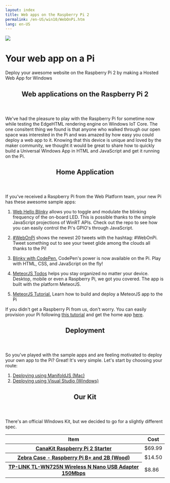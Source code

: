```yaml
---
layout: index
title: Web apps on the Raspberry Pi 2
permalink: /en-US/win10/WebOnPi.htm
lang: en-US
---
```


<div class="jumbotron jumbotron-centered webapp-accent">
    <div class="container relative">
        <div class="row">
            <div class="col-md-4 col-lg-4"></div>
            <div class="centered-content">
                <div class="image-container inline-block">
                    <img class="img-responsive" src="{{site.baseurl}}/images/WebOnPi/rpi2.png" />
                </div>
                <div class="jumbotron-content inline-block win-color-fg-primary color-alt">
                    <h1 class="jumbotron-header header-large">Your web app on a Pi</h1>
                    <p class="jumbotron-subheader">Deploy your awesome website on the Raspberry Pi 2 by making a Hosted Web App for Windows</p>
                </div>
            </div>
        </div>
    </div>
</div>
<div class="container">
    <div class="row">
    	<div class="col-md-4 col-lg-4"></div>
        <div class="col-md-16 col-lg-16">
            <section class="section">
                <header class="section-header">
                    <h1>Web applications on the Raspberry Pi 2</h1>
                </header>
                <div class="section-body">
                    <p>We've had the pleasure to play with the Raspberry Pi for sometime now while testing the EdgeHTML rendering engine on Windows IoT Core. The one consitent thing we found is that anyone who walked through our open space was interested in the Pi and was amazed by how easy you could deploy a web app to it. Knowing that this device is unique and loved by the maker community, we thought it would be great to share how to quickly build a Universal Windows App in HTML and JavaScript and get it running on the Pi.</p>
                </div>
            </section>
        </div>
    </div>
    <div class="row">
        <div class="col-md-4 col-lg-4"></div>
        <div class="col-md-16 col-lg-16">
            <section class="section">
                <header class="section-header">
                    <h2>Home Application</h2>
                </header>
                <div class="section-body">
                    <p>If you've received a Raspberry Pi from the Web Platform team, your new Pi has these awesome sample apps:</p>
                    <ol class="spacer-16-top">
                        <li>
                            <p><a href="http://seksenov.github.io/WebHelloBlinky/">Web Hello Blinky</a> allows you to toggle and modulate the blinking frequency of the on-board LED. This is possible thanks to the simple JavaScript projections of WinRT APIs. Check out the repo to see how you can easily control the Pi's GPIO's through JavaScript. 
                            </p>
                        </li>
                        <li>
                            <p><a href="https://github.com/csuwildcat/webonpi">#WebOnPi</a> shows the newest 20 tweets with the hashtag: #WebOnPi. Tweet something out to see your tweet glide among the clouds all thanks to the Pi!
                            </p>
                        </li>
                        <li>
                            <p><a href="http://codepen.io/seksenov/pen/obpLmR">Blinky with CodePen.</a> CodePen's power is now available on the Pi. Play with HTML, CSS, and JavaScript on the fly!
                            </p>
                        </li>
                        <li>
                            <p><a href="http://windowstodo.meteor.com/">MeteorJS Todos</a> helps you stay organized no matter your device. Desktop, mobile or even a Raspberry Pi, we got you covered. The app is built with the platform MeteorJS.
                            </p>
                        </li>
                        <li>
                            <p><a href="http://aka.ms/meteor-tutorial/">MeteorJS Tutorial.</a> Learn how to build and deploy a MeteorJS app to the Pi
                            </p>
                        </li>
                    </ol>
                    <p>If you didn't get a Raspberry Pi from us, don't worry. You can easily provision your Pi following <a href="http://ms-iot.github.io/content/en-US/GetStarted.htm">this tutorial</a> and get the home app <a href="https://github.com/MicrosoftEdge/WebOnPi">here</a>.</p> 
                </div>
            </section>
        </div>
    </div>
    <div class="row">
        <div class="col-md-4 col-lg-4"></div>
        <div class="col-md-16 col-lg-16">
            <section class="section">
                <header class="section-header">
                    <h2>Deployment</h2>
                </header>
                <div class="section-body">
                    <p>So you've played with the sample apps and are feeling motivated to deploy your own app to the Pi? Great! It's very simple. Let's start by choosing your route: </p>
                    <ol>
                        <li>
                            <a href="{{site.baseurl}}/en-US/win10/CreateHWA.htm#mac">Deploying using ManifoldJS (Mac)</a>
                        </li>
                        <li>
                            <a href="{{site.baseurl}}/en-US/win10/DeployToPiWithVS.htm">Deploying using Visual Studio (Windows)</a>
                        </li>
                    </ol>
                </div>
            </section>
        </div>
    </div>
    <div class="row">
    	<div class="col-md-4 col-lg-4"></div>
        <div class="col-md-16 col-lg-16">
            <section class="section">
                <header class="section-header">
                    <h2>Our Kit</h2>
                </header>
                <div class="section-body">
                    <p>There's an official WIndows Kit, but we decided to go for a slightly different spec.</p>
                    <div class="table-wrapper">
						<table class="table table-bordered table-striped"> 
							<thead> 
								<tr> 
									<th class="table-head-item"><span>Item</span></th> 
									<th class="table-head-item"><span>Cost</span></th>
								</tr>
							</thead> 
							<tbody> 
								<tr> 
									<th scope="row">
                                        <a href="http://www.amazon.com/gp/product/B008XVAVAW" rel="nofollow">
                                            CanaKit Raspberry Pi 2 Starter
                                        </a> 
									</th> 
									<td>$69.99 </td> 
								</tr> 
								<tr> 
									<th scope="row"> 
										<a href="http://www.amazon.com/Zebra-Case-Raspberry-Pi-Wood/dp/B00ME5XUAG" rel="nofollow">
                                            Zebra Case - Raspberry Pi B+ and 2B (Wood)
                                        </a>
									</th> 
									<td>$14.50</td> 
								</tr> 
								<tr> 
									<th scope="row"> 
										<a href="http://www.amazon.com/TP-LINK-TL-WN725N-Wireless-Adapter-150Mbps/dp/B008IFXQFU" rel="nofollow">
                                            TP-LINK TL-WN725N Wireless N Nano USB Adapter 150Mbps
                                        </a>
									</th> 
									<td>$8.86 </td> 
								</tr> 
							</tbody>
						</table> 
					</div>
                </div>
            </section>
        </div>
    </div>
 </div>




